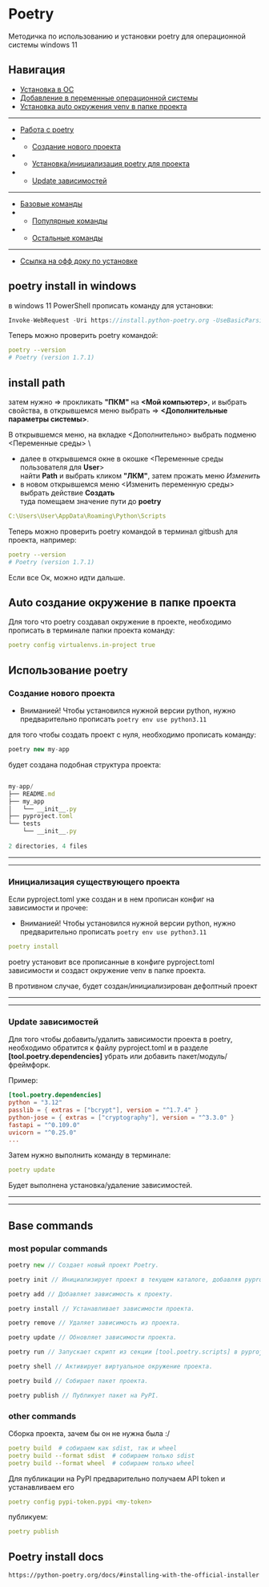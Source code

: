 # Poetry

Методичка по использованию и установки poetry для операционной системы windows 11

## Навигация

- [Установка в ОС](#poetry-install-in-windows)
- [Добавление в переменные операционной системы](#install-path)
- [Установка auto окружения venv в папке проекта](#auto-создание-окружение-в-папке-проекта)

***

- [Работа с poetry](#использование-poetry)
- - [Создание нового проекта](#создание-нового-проекта)
- - [Установка/инициализация poetry для проекта](#инициализация-существующего-проекта)
- - [Update зависимостей](#update-зависимостей)

***

- [Базовые команды](#base-commands)
- - [Популярные команды](#most-popular-commands)
- - [Остальные команды](#other-commands)

***

- [Ссылка на офф доку по установке](#poetry-install-docs)

## poetry install in windows

в windows 11 PowerShell прописать команду для установки:

```rust
Invoke-WebRequest -Uri https://install.python-poetry.org -UseBasicParsing).Content | py -
```

Теперь можно проверить poetry командой:

```yaml
poetry --version
# Poetry (version 1.7.1)
```

## install path

затем нужно => прокликать **"ПКМ"** на **<Мой компьютер>**, и выбрать свойства, в открывшемся меню выбрать => **<Дополнительные параметры системы>**.

В открывшемся меню, на вкладке <Дополнительно> выбрать подменю <Переменные среды> \

- далее в открывшемся окне в окошке <Переменные среды пользователя для **User**> \
найти **Path** и выбрать кликом **"ЛКМ"**, затем прожать меню *Изменить*
- в новом открывшемся меню <Изменить переменную среды> выбрать действие **Создать** \
туда помещаем значение пути до **poetry**

```yaml
C:\Users\User\AppData\Roaming\Python\Scripts
```

Теперь можно проверить poetry командой в терминал gitbush для проекта, например:

```yaml
poetry --version
# Poetry (version 1.7.1)
```

Если все Ок, можно идти дальше.

## Auto создание окружение в папке проекта

Для того что poetry создавал окружение в проекте, необходимо прописать в терминале папки проекта команду:

```yaml
poetry config virtualenvs.in-project true
```

## Использование poetry

### Создание нового проекта

- Вниманией! Чтобы установился нужной версии python, нужно предварительно прописать ```poetry env use python3.11```

для того чтобы создать проект с нуля, необходимо прописать команду:

```javascript
poetry new my-app
```

будет создана подобная структура проекта:

```javascript

my-app/
├── README.md
├── my_app
│   └── __init__.py
├── pyproject.toml
└── tests
    └── __init__.py
 
2 directories, 4 files
```

***
***

### Инициализация существующего проекта

Если pyproject.toml уже создан и в нем прописан конфиг на зависимости и прочее:

- Вниманией! Чтобы установился нужной версии python, нужно предварительно прописать ```poetry env use python3.11```

```yaml
poetry install
```

poetry установит все прописанные в конфиге pyproject.toml зависимости и создаст окружение venv в папке проекта.

В противном случае, будет создан/инициализирован дефолтный проект

***
***

### Update зависимостей

Для того чтобы добавить/удалить зависимости проекта в poetry, необходимо обратится к файлу pyproject.toml и в разделе **[tool.poetry.dependencies]** убрать или добавить пакет/модуль/фреймфорк.

Пример:

```toml
[tool.poetry.dependencies]
python = "3.12"
passlib = { extras = ["bcrypt"], version = "^1.7.4" }
python-jose = { extras = ["cryptography"], version = "^3.3.0" }
fastapi = "^0.109.0"
uvicorn = "^0.25.0"
...
```

Затем нужно выполнить команду в терминале:

```yaml
poetry update
```

Будет выполнена установка/удаление зависимостей.

***
***

## Base commands

### most popular commands

```go
poetry new // Создает новый проект Poetry.

poetry init // Инициализирует проект в текущем каталоге, добавляя pyproject.toml.

poetry add // Добавляет зависимость к проекту.

poetry install // Устанавливает зависимости проекта.

poetry remove // Удаляет зависимость из проекта.

poetry update // Обновляет зависимости проекта.

poetry run // Запускает скрипт из секции [tool.poetry.scripts] в pyproject.toml.

poetry shell // Активирует виртуальное окружение проекта.

poetry build // Собирает пакет проекта.

poetry publish // Публикует пакет на PyPI.
```

### other commands

Сборка проекта, зачем бы он не нужна была :/

```yaml
poetry build  # собираем как sdist, так и wheel
poetry build --format sdist  # собираем только sdist
poetry build --format wheel  # собираем только wheel
```

Для публикации на PyPI предварительно получаем API token и устанавливаем его

```yaml
poetry config pypi-token.pypi <my-token>
```

публикуем:

```yaml
poetry publish
```

## Poetry install docs

```bash
https://python-poetry.org/docs/#installing-with-the-official-installer
```
